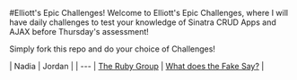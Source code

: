 #Elliott's Epic Challenges!
Welcome to Elliott's Epic Challenges, where I will have daily challenges to test your knowledge of Sinatra CRUD Apps and AJAX before Thursday's assessment!


Simply fork this repo and do your choice of Challenges!


| Nadia | Jordan |
| ---
| [The Ruby Group](/Nadia/Monday/The-Ruby-Group) | [What does the Fake Say?](/Jordan/Monday/What-does-the-Fake-Say?) |
